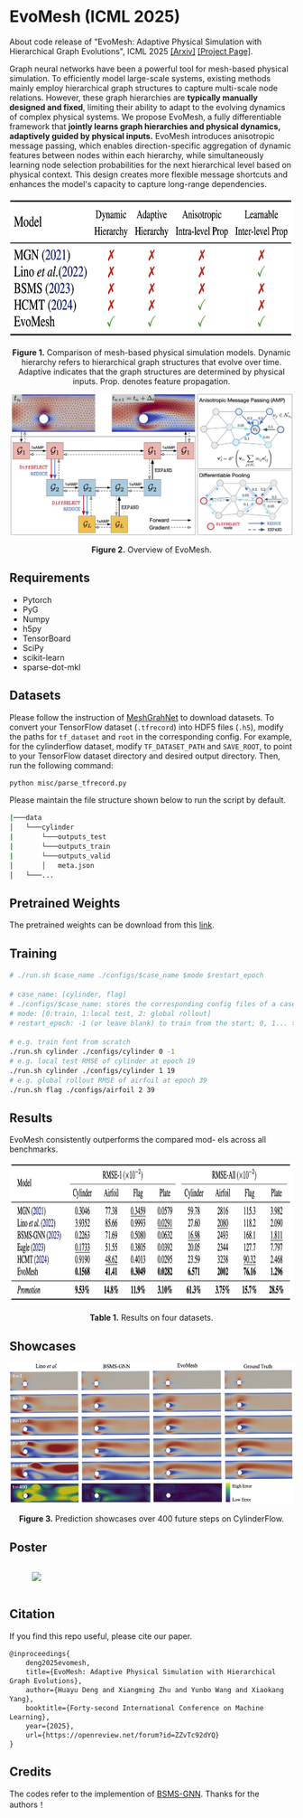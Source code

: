 # EvoMesh (ICML 2025)
About code release of "EvoMesh: Adaptive Physical Simulation with Hierarchical Graph Evolutions", ICML 2025
[[Arxiv]](https://arxiv.org/abs/2410.03779) [[Project Page]](https://hbell99.github.io/evo-mesh/).

Graph neural networks have been a powerful tool for mesh-based physical simulation. To efficiently model large-scale systems, existing methods mainly employ hierarchical graph structures to capture multi-scale node relations. However, these graph hierarchies are **typically manually designed and fixed**, limiting their ability to adapt to the evolving dynamics of complex physical systems. We propose EvoMesh, a fully differentiable framework that **jointly learns graph hierarchies and physical dynamics, adaptively guided by physical inputs.** EvoMesh introduces anisotropic message passing, which enables direction-specific aggregation of dynamic features between nodes within each hierarchy, while simultaneously learning node selection probabilities for the next hierarchical level based on physical context. This design creates more flexible message shortcuts and enhances the model's capacity to capture long-range dependencies. 

<p align="center">
<img src=".\pic\comparison.png" height = "250" alt="" align=center />
<br><br>
<b>Figure 1.</b> Comparison of mesh-based physical simulation models. Dynamic hierarchy refers to hierarchical graph structures that evolve over time. Adaptive indicates that the graph structures are determined by physical inputs. Prop. denotes feature propagation.
</p>


<p align="center">
<img src=".\pic\EvoMesh.png" height = "250" alt="" align=center />
<br><br>
<b>Figure 2.</b> Overview of EvoMesh.
</p>

## Requirements

- Pytorch
- PyG
- Numpy
- h5py
- TensorBoard
- SciPy
- scikit-learn
- sparse-dot-mkl


## Datasets


Please follow the instruction of [MeshGrahNet](https://github.com/google-deepmind/deepmind-research/tree/master/meshgraphnets) to download datasets. To convert your TensorFlow dataset (`.tfrecord`) into HDF5 files (`.h5`), modify the paths for `tf_dataset` and `root` in the corresponding config. For example, for the cylinderflow dataset, modify `TF_DATASET_PATH` and `SAVE_ROOT`,  to point to your TensorFlow dataset directory and desired output directory. Then, run the following command:

```bash
python misc/parse_tfrecord.py
```

Please maintain the file structure shown below to run the script by default.

```sh
|───data
│   └───cylinder
|       └───outputs_test
|       └───outputs_train
|       └───outputs_valid
│       │   meta.json
│   └───...
```

## Pretrained Weights

The pretrained weights can be download from this [link](https://drive.google.com/drive/folders/1jGA2M5Vahc_d9WZJ6_Ov6TBZSM_RsBKD?usp=sharing).

## Training

```sh
# ./run.sh $case_name ./configs/$case_name $mode $restart_epoch

# case_name: [cylinder, flag]
# ./configs/$case_name: stores the corresponding config files of a case
# mode: [0:train, 1:local test, 2: global rollout]
# restart_epoch: -1 (or leave blank) to train from the start; 0, 1... to reload the stored ckpts of a certain frame

# e.g. train font from scratch
./run.sh cylinder ./configs/cylinder 0 -1
# e.g. local test RMSE of cylinder at epoch 19
./run.sh cylinder ./configs/cylinder 1 19
# e.g. global rollout RMSE of airfoil at epoch 39
./run.sh flag ./configs/airfoil 2 39
```


## Results

EvoMesh consistently outperforms the compared mod- els across all benchmarks.

<p align="center">
<img src=".\pic\results.png" height = "250" alt="" align=center />
<br><br>
<b>Table 1.</b> Results on four datasets.
</p>


## Showcases
<p align="center">
<img src=".\pic\showcase1.png" height = "250" alt="" align=center />
<br><br>
<b>Figure 3.</b> Prediction showcases over 400 future steps on CylinderFlow.
</p>


## Poster

<div  style="display:flex; flex-direction:row;">
    <figure>
        <img src="./pic/poster.png" height=300px/>
    </figure>
</div>

## Citation

If you find this repo useful, please cite our paper. 

```
@inproceedings{
    deng2025evomesh,
    title={EvoMesh: Adaptive Physical Simulation with Hierarchical Graph Evolutions},
    author={Huayu Deng and Xiangming Zhu and Yunbo Wang and Xiaokang Yang},
    booktitle={Forty-second International Conference on Machine Learning},
    year={2025},
    url={https://openreview.net/forum?id=ZZvTc92dYQ}
}
```

## Credits

The codes refer to the implemention of [BSMS-GNN](https://github.com/Eydcao/BSMS-GNN). Thanks for the authors！